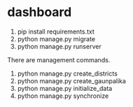 # dashboard
1. pip install requirements.txt
2. python manage.py migrate 
3. python manage.py runserver

There are management commands.
1. python manage.py create_districts
2. python manage.py create_gaunpalika
3. python manage.py initialize_data
4. python manage.py synchronize
